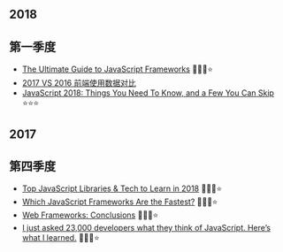 ## 2018

## 第一季度

* [The Ultimate Guide to JavaScript Frameworks](https://javascriptreport.com/the-ultimate-guide-to-javascript-frameworks/) 🌟🌟🌟⭐️
* [2017 VS 2016 前端使用数据对比](http://vanessa.b3log.org/2017-vs-2016-fe-data)
* [JavaScript 2018: Things You Need To Know, and a Few You Can Skip](https://thenewstack.io/js-2018-things-need-know-can-skip/)  ⭐️⭐️⭐️

## 2017

## 第四季度

* [Top JavaScript Libraries & Tech to Learn in 2018](https://medium.com/javascript-scene/top-javascript-libraries-tech-to-learn-in-2018-c38028e028e6) 🌟🌟🌟⭐️
* [Which JavaScript Frameworks Are the Fastest?](https://javascriptreport.com/js-frameworks-fastest/) 🌟🌟🌟⭐
* [Web Frameworks: Conclusions](https://www.sitepen.com/blog/2017/11/10/web-frameworks-conclusions/) 🌟🌟🌟⭐️
* [I just asked 23,000 developers what they think of JavaScript. Here’s what I learned.](https://medium.freecodecamp.org/i-just-asked-23-000-developers-what-they-think-of-javascript-heres-what-i-learned-9a06b61998fa) 🌟🌟🌟⭐️
